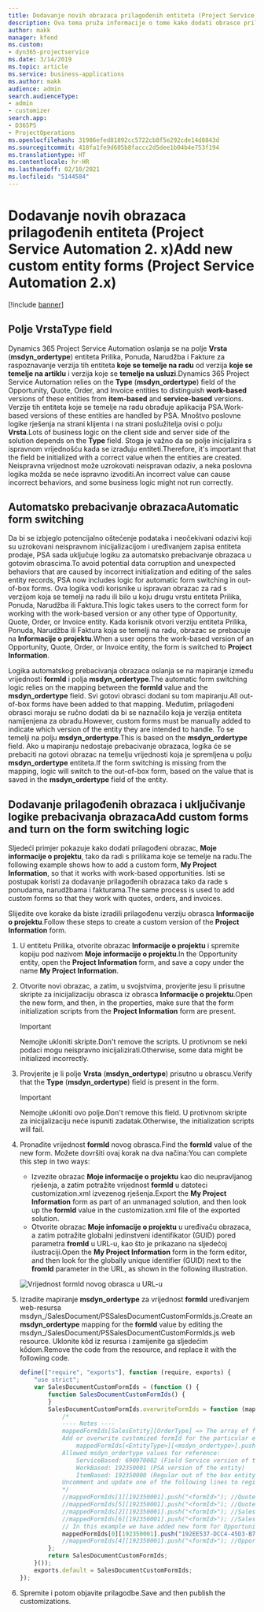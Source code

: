 ```yaml
---
title: Dodavanje novih obrazaca prilagođenih entiteta (Project Service Automation 2. x)
description: Ova tema pruža informacije o tome kako dodati obrasce prilagođenih entiteta za prilike, ponude, narudžbe ili fakture u sustavu Dynamics 365 Project Service Automation 2.x.
author: makk
manager: kfend
ms.custom:
- dyn365-projectservice
ms.date: 3/14/2019
ms.topic: article
ms.service: business-applications
ms.author: makk
audience: admin
search.audienceType:
- admin
- customizer
search.app:
- D365PS
- ProjectOperations
ms.openlocfilehash: 31986efed81892cc5722cb8f5e292cde14d8843d
ms.sourcegitcommit: 418fa1fe9d605b8faccc2d5dee1b04b4e753f194
ms.translationtype: HT
ms.contentlocale: hr-HR
ms.lasthandoff: 02/10/2021
ms.locfileid: "5144584"
---
```

# <a name="add-new-custom-entity-forms-project-service-automation-2x"></a><span data-ttu-id="cf260-103">Dodavanje novih obrazaca prilagođenih entiteta (Project Service Automation 2. x)</span><span class="sxs-lookup"><span data-stu-id="cf260-103">Add new custom entity forms (Project Service Automation 2.x)</span></span>

[!include [banner](../../includes/psa-now-project-operations.md)]

## <a name="type-field"></a><span data-ttu-id="cf260-104">Polje Vrsta</span><span class="sxs-lookup"><span data-stu-id="cf260-104">Type field</span></span> 

<span data-ttu-id="cf260-105">Dynamics 365 Project Service Automation oslanja se na polje **Vrsta** (**msdyn\_ordertype**) entiteta Prilika, Ponuda, Narudžba i Fakture za raspoznavanje verzija tih entiteta **koje se temelje na radu** od verzija **koje se temelje na artiklu** i verzija koje se **temelje na usluzi**.</span><span class="sxs-lookup"><span data-stu-id="cf260-105">Dynamics 365 Project Service Automation relies on the **Type** (**msdyn\_ordertype**) field of the Opportunity, Quote, Order, and Invoice entities to distinguish **work-based** versions of these entities from **item-based** and **service-based** versions.</span></span> <span data-ttu-id="cf260-106">Verzije tih entiteta koje se temelje na radu obrađuje aplikacija PSA.</span><span class="sxs-lookup"><span data-stu-id="cf260-106">Work-based versions of these entities are handled by PSA.</span></span> <span data-ttu-id="cf260-107">Mnoštvo poslovne logike rješenja na strani klijenta i na strani poslužitelja ovisi o polju **Vrsta**.</span><span class="sxs-lookup"><span data-stu-id="cf260-107">Lots of business logic on the client side and server side of the solution depends on the **Type** field.</span></span> <span data-ttu-id="cf260-108">Stoga je važno da se polje inicijalizira s ispravnom vrijednošću kada se izrađuju entiteti.</span><span class="sxs-lookup"><span data-stu-id="cf260-108">Therefore, it's important that the field be initialized with a correct value when the entities are created.</span></span> <span data-ttu-id="cf260-109">Neispravna vrijednost može uzrokovati neispravan odaziv, a neka poslovna logika možda se neće ispravno izvoditi.</span><span class="sxs-lookup"><span data-stu-id="cf260-109">An incorrect value can cause incorrect behaviors, and some business logic might not run correctly.</span></span>

## <a name="automatic-form-switching"></a><span data-ttu-id="cf260-110">Automatsko prebacivanje obrazaca</span><span class="sxs-lookup"><span data-stu-id="cf260-110">Automatic form switching</span></span>

<span data-ttu-id="cf260-111">Da bi se izbjeglo potencijalno oštećenje podataka i neočekivani odazivi koji su uzrokovani neispravnom inicijalizacijom i uređivanjem zapisa entiteta prodaje, PSA sada uključuje logiku za automatsko prebacivanje obrazaca u gotovim obrascima.</span><span class="sxs-lookup"><span data-stu-id="cf260-111">To avoid potential data corruption and unexpected behaviors that are caused by incorrect initialization and editing of the sales entity records, PSA now includes logic for automatic form switching in out-of-box forms.</span></span> <span data-ttu-id="cf260-112">Ova logika vodi korisnike u ispravan obrazac za rad s verzijom koja se temelji na radu ili bilo u koju drugu vrstu entiteta Prilika, Ponuda, Narudžba ili Faktura.</span><span class="sxs-lookup"><span data-stu-id="cf260-112">This logic takes users to the correct form for working with the work-based version or any other type of Opportunity, Quote, Order, or Invoice entity.</span></span> <span data-ttu-id="cf260-113">Kada korisnik otvori verziju entiteta Prilika, Ponuda, Narudžba ili Faktura koja se temelji na radu, obrazac se prebacuje na **Informacije o projektu**.</span><span class="sxs-lookup"><span data-stu-id="cf260-113">When a user opens the work-based version of an Opportunity, Quote, Order, or Invoice entity, the form is switched to **Project Information**.</span></span>

<span data-ttu-id="cf260-114">Logika automatskog prebacivanja obrazaca oslanja se na mapiranje između vrijednosti **formId** i polja **msdyn\_ordertype**.</span><span class="sxs-lookup"><span data-stu-id="cf260-114">The automatic form switching logic relies on the mapping between the **formId** value and the **msdyn\_ordertype** field.</span></span> <span data-ttu-id="cf260-115">Svi gotovi obrasci dodani su tom mapiranju.</span><span class="sxs-lookup"><span data-stu-id="cf260-115">All out-of-box forms have been added to that mapping.</span></span> <span data-ttu-id="cf260-116">Međutim, prilagođeni obrasci moraju se ručno dodati da bi se naznačilo koja je verzija entiteta namijenjena za obradu.</span><span class="sxs-lookup"><span data-stu-id="cf260-116">However, custom forms must be manually added to indicate which version of the entity they are intended to handle.</span></span> <span data-ttu-id="cf260-117">To se temelji na polju **msdyn\_ordertype**.</span><span class="sxs-lookup"><span data-stu-id="cf260-117">This is based on the **msdyn\_ordertype** field.</span></span> <span data-ttu-id="cf260-118">Ako u mapiranju nedostaje prebacivanje obrazaca, logika će se prebaciti na gotovi obrazac na temelju vrijednosti koja je spremljena u polju **msdyn\_ordertype** entiteta.</span><span class="sxs-lookup"><span data-stu-id="cf260-118">If the form switching is missing from the mapping, logic will switch to the out-of-box form, based on the value that is saved in the **msdyn\_ordertype** field of the entity.</span></span>

## <a name="add-custom-forms-and-turn-on-the-form-switching-logic"></a><span data-ttu-id="cf260-119">Dodavanje prilagođenih obrazaca i uključivanje logike prebacivanja obrazaca</span><span class="sxs-lookup"><span data-stu-id="cf260-119">Add custom forms and turn on the form switching logic</span></span>

<span data-ttu-id="cf260-120">Sljedeći primjer pokazuje kako dodati prilagođeni obrazac, **Moje informacije o projektu**, tako da radi s prilikama koje se temelje na radu.</span><span class="sxs-lookup"><span data-stu-id="cf260-120">The following example shows how to add a custom form, **My Project Information**, so that it works with work-based opportunities.</span></span> <span data-ttu-id="cf260-121">Isti se postupak koristi za dodavanje prilagođenih obrazaca tako da rade s ponudama, narudžbama i fakturama.</span><span class="sxs-lookup"><span data-stu-id="cf260-121">The same process is used to add custom forms so that they work with quotes, orders, and invoices.</span></span>

<span data-ttu-id="cf260-122">Slijedite ove korake da biste izradili prilagođenu verziju obrasca **Informacije o projektu**.</span><span class="sxs-lookup"><span data-stu-id="cf260-122">Follow these steps to create a custom version of the **Project Information** form.</span></span>

1. <span data-ttu-id="cf260-123">U entitetu Prilika, otvorite obrazac **Informacije o projektu** i spremite kopiju pod nazivom **Moje informacije o projektu**.</span><span class="sxs-lookup"><span data-stu-id="cf260-123">In the Opportunity entity, open the **Project Information** form, and save a copy under the name **My Project Information**.</span></span>
2. <span data-ttu-id="cf260-124">Otvorite novi obrazac, a zatim, u svojstvima, provjerite jesu li prisutne skripte za inicijalizaciju obrasca iz obrasca **Informacije o projektu**.</span><span class="sxs-lookup"><span data-stu-id="cf260-124">Open the new form, and then, in the properties, make sure that the form initialization scripts from the **Project Information** form are present.</span></span> 

    > [!IMPORTANT]
    > <span data-ttu-id="cf260-125">Nemojte ukloniti skripte.</span><span class="sxs-lookup"><span data-stu-id="cf260-125">Don't remove the scripts.</span></span> <span data-ttu-id="cf260-126">U protivnom se neki podaci mogu neispravno inicijalizirati.</span><span class="sxs-lookup"><span data-stu-id="cf260-126">Otherwise, some data might be initialized incorrectly.</span></span>

3. <span data-ttu-id="cf260-127">Provjerite je li polje **Vrsta** (**msdyn\_ordertype**) prisutno u obrascu.</span><span class="sxs-lookup"><span data-stu-id="cf260-127">Verify that the **Type** (**msdyn\_ordertype**) field is present in the form.</span></span> 

    > [!IMPORTANT]
    > <span data-ttu-id="cf260-128">Nemojte ukloniti ovo polje.</span><span class="sxs-lookup"><span data-stu-id="cf260-128">Don't remove this field.</span></span> <span data-ttu-id="cf260-129">U protivnom skripte za inicijalizaciju neće ispuniti zadatak.</span><span class="sxs-lookup"><span data-stu-id="cf260-129">Otherwise, the initialization scripts will fail.</span></span>

4. <span data-ttu-id="cf260-130">Pronađite vrijednost **formId** novog obrasca.</span><span class="sxs-lookup"><span data-stu-id="cf260-130">Find the **formId** value of the new form.</span></span> <span data-ttu-id="cf260-131">Možete dovršiti ovaj korak na dva načina:</span><span class="sxs-lookup"><span data-stu-id="cf260-131">You can complete this step in two ways:</span></span>

    - <span data-ttu-id="cf260-132">Izvezite obrazac **Moje informacije o projektu** kao dio neupravljanog rješenja, a zatim potražite vrijednost **formId** u datoteci customization.xml izvezenog rješenja.</span><span class="sxs-lookup"><span data-stu-id="cf260-132">Export the **My Project Information** form as part of an unmanaged solution, and then look up the **formId** value in the customization.xml file of the exported solution.</span></span>
    - <span data-ttu-id="cf260-133">Otvorite obrazac **Moje infomacije o projektu** u uređivaču obrazaca, a zatim potražite globalni jedinstveni identifikator (GUID) pored parametra **fromId** u URL-u, kao što je prikazano na sljedećoj ilustraciji.</span><span class="sxs-lookup"><span data-stu-id="cf260-133">Open the **My Project Information** form in the form editor, and then look for the globally unique identifier (GUID) next to the **fromId** parameter in the URL, as shown in the following illustration.</span></span>

    ![Vrijednost formId novog obrasca u URL-u](media/how-to-add-custom-forms-in-v2.0.png)

5. <span data-ttu-id="cf260-135">Izradite mapiranje **msdyn\_ordertype** za vrijednost **formId** uređivanjem web-resursa msdyn\_/SalesDocument/PSSalesDocumentCustomFormIds.js.</span><span class="sxs-lookup"><span data-stu-id="cf260-135">Create an **msdyn\_ordertype** mapping for the **formId** value by editing the msdyn\_/SalesDocument/PSSalesDocumentCustomFormIds.js web resource.</span></span> <span data-ttu-id="cf260-136">Uklonite kȏd iz resursa i zamijenite ga sljedećim kȏdom.</span><span class="sxs-lookup"><span data-stu-id="cf260-136">Remove the code from the resource, and replace it with the following code.</span></span>

    ```javascript
    define(["require", "exports"], function (require, exports) {
        "use strict";
        var SalesDocumentCustomFormIds = (function () {
            function SalesDocumentCustomFormIds() {
            }
            SalesDocumentCustomFormIds.overwriteFormIds = function (mappedFormIds) {
                /*
                ---- Notes ----
                mappedFormIds[SalesEntity][OrderType] => The array of forms IDs that support particular entity and order type
                Add or overwrite customized formId for the particular entity and order type by calling:
                    mappedFormIds[<EntityType>][<msdyn_ordertype>].push("<formId>");
                Allowed msdyn_ordertype values for reference:
                    ServiceBased: 690970002 (Field Service version of the entity)
                    WorkBased: 192350001 (PSA version of the entity)
                    ItemBased: 192350000 (Regular out of the box entity)
                Uncomment and update one of the following lines to register custom PSA form for required entity:
                */      
                //mappedFormIds[1][192350001].push("<formId>"); //Quote
                //mappedFormIds[5][192350001].push("<formId>"); //Quote Line
                //mappedFormIds[2][192350001].push("<formId>"); //Sales Order
                //mappedFormIds[6][192350001].push("<formId>"); //Sales Order Line
                // In this example we have added new form for Opportunity
                mappedFormIds[0][192350001].push("192EE537-DCC4-45D3-B7AF-EA694B9113D2"); //Opportunity
                //mappedFormIds[4][192350001].push("<formId>"); //Opportunity Line
            };
            return SalesDocumentCustomFormIds;
        }());
        exports.default = SalesDocumentCustomFormIds;
    });
    ```

6. <span data-ttu-id="cf260-137">Spremite i potom objavite prilagodbe.</span><span class="sxs-lookup"><span data-stu-id="cf260-137">Save and then publish the customizations.</span></span>
